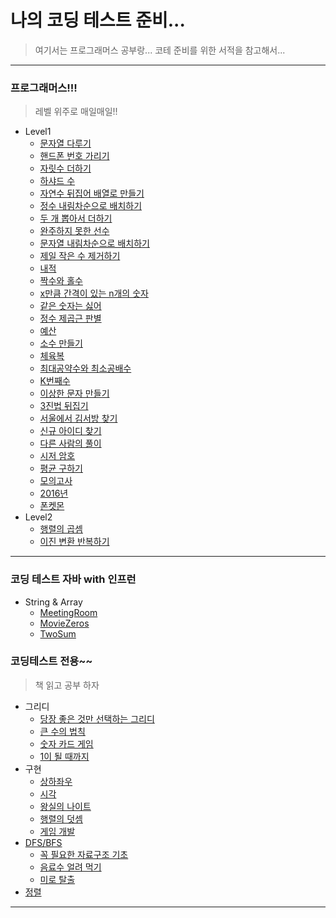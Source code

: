 # 나의 코딩 테스트 준비...

> 여기서는 프로그래머스 공부랑...
> 코테 준비를 위한 서적을 참고해서...

<hr />

### 프로그래머스!!!
> 레벨 위주로 매일매일!!

- Level1
    + [문자열 다루기](https://github.com/DongGeon0908/MySecretCodingTest/tree/master/programmers/Level1/%EB%AC%B8%EC%9E%90%EC%97%B4%20%EB%8B%A4%EB%A3%A8%EA%B8%B0%20%EA%B8%B0%EB%B3%B8)
    + [핸드폰 번호 가리기](https://github.com/DongGeon0908/MySecretCodingTest/tree/master/programmers/Level1/%ED%95%B8%EB%93%9C%ED%8F%B0%20%EB%B2%88%ED%98%B8%20%EA%B0%80%EB%A6%AC%EA%B8%B0)
    + [자릿수 더하기](https://github.com/DongGeon0908/MySecretCodingTest/tree/master/programmers/Level1/%EC%9E%90%EB%A6%BF%EC%88%98%20%EB%8D%94%ED%95%98%EA%B8%B0)
    + [하샤드 수](https://github.com/DongGeon0908/MySecretCodingTest/tree/master/programmers/Level1/%ED%95%98%EC%83%A4%EB%93%9C%20%EC%88%98)
    + [자연수 뒤집어 배열로 만들기](https://github.com/DongGeon0908/MySecretCodingTest/tree/master/programmers/Level1/%EC%9E%90%EC%97%B0%EC%88%98%20%EB%92%A4%EC%A7%91%EC%96%B4%20%EB%B0%B0%EC%97%B4%EB%A1%9C%20%EB%A7%8C%EB%93%A4%EA%B8%B0)
    + [정수 내림차순으로 배치하기](https://github.com/DongGeon0908/MySecretCodingTest/tree/master/programmers/Level1/%EC%A0%95%EC%88%98%20%EB%82%B4%EB%A6%BC%EC%B0%A8%EC%88%9C%EC%9C%BC%EB%A1%9C%20%EB%B0%B0%EC%B9%98%ED%95%98%EA%B8%B0)
    + [두 개 뽑아서 더하기](https://github.com/DongGeon0908/MySecretCodingTest/tree/master/programmers/Level1/%EB%91%90%20%EA%B0%9C%20%EB%BD%91%EC%95%84%EC%84%9C%20%EB%8D%94%ED%95%98%EA%B8%B0)
    + [완주하지 못한 선수](https://github.com/DongGeon0908/MySecretCodingTest/tree/master/programmers/Level1/%EC%99%84%EC%A3%BC%ED%95%98%EC%A7%80%20%EB%AA%BB%ED%95%9C%20%EC%84%A0%EC%88%98)
    + [문자열 내림차순으로 배치하기](https://github.com/DongGeon0908/MySecretCodingTest/tree/master/programmers/Level1/%EB%AC%B8%EC%9E%90%EC%97%B4%20%EB%82%B4%EB%A6%BC%EC%B0%A8%EC%88%9C%EC%9C%BC%EB%A1%9C%20%EB%B0%B0%EC%B9%98%ED%95%98%EA%B8%B0)
    + [제일 작은 수 제거하기](https://github.com/DongGeon0908/MySecretCodingTest/tree/master/programmers/Level1/%EC%A0%9C%EC%9D%BC%20%EC%9E%91%EC%9D%80%20%EC%88%98%20%EC%A0%9C%EA%B1%B0%ED%95%98%EA%B8%B0)
    + [내적](https://github.com/DongGeon0908/MySecretCodingTest/blob/master/programmers/Level1/%EB%82%B4%EC%A0%81)
    + [짝수와 홀수](https://github.com/DongGeon0908/MySecretCodingTest/tree/master/programmers/Level1/%EC%A7%9D%EC%88%98%EC%99%80%20%ED%99%80%EC%88%98)
    + [x만큼 간격이 있는 n개의 숫자](https://github.com/DongGeon0908/MySecretCodingTest/tree/master/programmers/Level1/x%EB%A7%8C%ED%81%BC%20%EA%B0%84%EA%B2%A9%EC%9D%B4%20%EC%9E%88%EB%8A%94%20n%EA%B0%9C%EC%9D%98%20%EC%88%AB%EC%9E%90)
    + [같은 숫자는 싫어](https://github.com/DongGeon0908/MySecretCodingTest/tree/master/programmers/Level1/%EA%B0%99%EC%9D%80%20%EC%88%AB%EC%9E%90%EB%8A%94%20%EC%8B%AB%EC%96%B4)
    + [정수 제곱근 판별](https://github.com/DongGeon0908/MySecretCodingTest/tree/master/programmers/Level1/%EC%A0%95%EC%88%98%20%EC%A0%9C%EA%B3%B1%EA%B7%BC%20%ED%8C%90%EB%B3%84)
    + [예산](https://github.com/DongGeon0908/MySecretCodingTest/tree/master/programmers/Level1/%EC%98%88%EC%82%B0)
    + [소수 만들기](https://github.com/DongGeon0908/MySecretCodingTest/tree/master/programmers/Level1/%EC%86%8C%EC%88%98%20%EB%A7%8C%EB%93%A4%EA%B8%B0)
    + [체육복](https://github.com/DongGeon0908/MySecretCodingTest/tree/master/programmers/Level1/%EC%B2%B4%EC%9C%A1%EB%B3%B5)
    + [최대공약수와 최소공배수](https://github.com/DongGeon0908/MySecretCodingTest/tree/master/programmers/Level1/%EC%B5%9C%EB%8C%80%EA%B3%B5%EC%95%BD%EC%88%98%EC%99%80%20%EC%B5%9C%EC%86%8C%EA%B3%B5%EB%B0%B0%EC%88%98)
    + [K번째수](https://github.com/DongGeon0908/MySecretCodingTest/blob/master/programmers/Level1/K%EB%B2%88%EC%A7%B8%EC%88%98/K%EB%B2%88%EC%A7%B8%EC%88%98_1.java)
    + [이상한 문자 만들기](https://github.com/DongGeon0908/MySecretCodingTest/tree/master/programmers/Level1/%EC%9D%B4%EC%83%81%ED%95%9C%20%EB%AC%B8%EC%9E%90%20%EB%A7%8C%EB%93%A4%EA%B8%B0)
    + [3진법 뒤집기](https://github.com/DongGeon0908/MySecretCodingTest/tree/master/programmers/Level1/3%EC%A7%84%EB%B2%95%20%EB%92%A4%EC%A7%91%EA%B8%B0)
    + [서울에서 김서방 찾기](https://github.com/DongGeon0908/MySecretCodingTest/blob/master/programmers/Level1/%EC%84%9C%EC%9A%B8%EC%97%90%EC%84%9C%20%EA%B9%80%EC%84%9C%EB%B0%A9%20%EC%B0%BE%EA%B8%B0/Solution_1.java)
    + [신규 아이디 찾기](https://github.com/DongGeon0908/MySecretCodingTest/tree/master/programmers/Level1/%EC%8B%A0%EA%B7%9C%20%EC%95%84%EC%9D%B4%EB%94%94%20%EC%B6%94%EC%B2%9C)
    + [다른 사람의 풀이](https://github.com/DongGeon0908/MySecretCodingTest/tree/master/programmers/Level1/%EC%9D%8C%EC%96%91%20%EB%8D%94%ED%95%98%EA%B8%B0)
    + [시저 암호](https://github.com/DongGeon0908/MySecretCodingTest/tree/master/programmers/Level1/%EC%8B%9C%EC%A0%80%20%EC%95%94%ED%98%B8)
    + [평균 구하기](https://github.com/DongGeon0908/MySecretCodingTest/blob/maste/programmersr/Level1/%ED%8F%89%EA%B7%A0%20%EA%B5%AC%ED%95%98%EA%B8%B0/Solution.java)
    + [모의고사](https://github.com/DongGeon0908/MySecretCodingTest/tree/master/programmers/Level1/%EB%AA%A8%EC%9D%98%EA%B3%A0%EC%82%AC)
    + [2016년](https://github.com/DongGeon0908/MySecretCodingTest/blob/master/programmers/Level1/2016%EB%85%84/Solution.java)
    + [폰켓몬](https://github.com/DongGeon0908/MySecretCodingTest/tree/master/programmers/Level1/%ED%8F%B0%EC%BC%93%EB%AA%AC)
- Level2
    - [행렬의 곱셈](https://github.com/DongGeon0908/MySecretCodingTest/blob/master/programmers/Level2/%ED%96%89%EB%A0%AC%EC%9D%98%20%EA%B3%B1%EC%85%88/Solution_1.java)
    - [이진 변환 반복하기](https://github.com/DongGeon0908/MySecretCodingTest/blob/master/programmers/Level2/%EC%9D%B4%EC%A7%84%20%EB%B3%80%ED%99%98%20%EB%B0%98%EB%B3%B5%ED%95%98%EA%B8%B0/Solution.java)

<hr />

### 코딩 테스트 자바 with 인프런
- String & Array
	+ [MeetingRoom](https://github.com/DongGeon0908/MySecretCodingTest/tree/master/%EC%A0%95%EB%A7%90%20%EC%89%BD%EA%B2%8C%20%ED%92%80%EC%96%B4%EB%B3%B4%EB%8A%94%20%EC%BD%94%EB%94%A9%20%ED%85%8C%EC%8A%A4%ED%8A%B8%20top%20%EA%B8%B0%EB%B3%B8%EB%AC%B8%EC%A0%9C/String%20%26%20Array/MeetingRoom)
	+ [MovieZeros](https://github.com/DongGeon0908/MySecretCodingTest/tree/master/%EC%A0%95%EB%A7%90%20%EC%89%BD%EA%B2%8C%20%ED%92%80%EC%96%B4%EB%B3%B4%EB%8A%94%20%EC%BD%94%EB%94%A9%20%ED%85%8C%EC%8A%A4%ED%8A%B8%20top%20%EA%B8%B0%EB%B3%B8%EB%AC%B8%EC%A0%9C/String%20%26%20Array/MoveZeros)
	+ [TwoSum]()

### 코딩테스트 전용~~
> 책 읽고 공부 하자

- 그리디
    + [당장 좋은 것만 선택하는 그리디](https://github.com/DongGeon0908/MySecretCodingTest/tree/master/%EA%B7%B8%EB%A6%AC%EB%94%94/%EB%8B%B9%EC%9E%A5%20%EC%A2%8B%EC%9D%80%20%EA%B2%83%EB%A7%8C%20%EC%84%A0%ED%83%9D%ED%95%98%EB%8A%94%20%EA%B7%B8%EB%A6%AC%EB%94%94)
    + [큰 수의 법칙](https://github.com/DongGeon0908/MySecretCodingTest/tree/master/%EA%B7%B8%EB%A6%AC%EB%94%94/%ED%81%B0%20%EC%88%98%EC%9D%98%20%EB%B2%95%EC%B9%99)
    + [숫자 카드 게임](https://github.com/DongGeon0908/MySecretCodingTest/tree/master/%EA%B7%B8%EB%A6%AC%EB%94%94/%EC%88%AB%EC%9E%90%20%EC%B9%B4%EB%93%9C%20%EA%B2%8C%EC%9E%84)
    + [1이 될 때까지](https://github.com/DongGeon0908/MySecretCodingTest/tree/master/%EA%B7%B8%EB%A6%AC%EB%94%94/1%EC%9D%B4%20%EB%90%A0%20%EB%95%8C%EA%B9%8C%EC%A7%80)
- 구현
    + [상하좌우](https://github.com/DongGeon0908/MySecretCodingTest/tree/master/%EA%B5%AC%ED%98%84/%EC%83%81%ED%95%98%EC%A2%8C%EC%9A%B0)
    + [시각](https://github.com/DongGeon0908/MySecretCodingTest/tree/master/%EA%B5%AC%ED%98%84/%EC%8B%9C%EA%B0%81)
    + [왕실의 나이트](https://github.com/DongGeon0908/MySecretCodingTest/tree/master/%EA%B5%AC%ED%98%84/%EC%99%95%EC%8B%A4%EC%9D%98%20%EB%82%98%EC%9D%B4%ED%8A%B8)
    + [행렬의 덧셈](https://github.com/DongGeon0908/MySecretCodingTest/tree/master/Level1/%ED%96%89%EB%A0%AC%EC%9D%98%20%EB%8D%A7%EC%85%88)
    + [게임 개발](https://github.com/DongGeon0908/MySecretCodingTest/tree/master/%EA%B5%AC%ED%98%84/%EA%B2%8C%EC%9E%84%20%EA%B0%9C%EB%B0%9C)
- [DFS/BFS](https://github.com/DongGeon0908/MySecretCodingTest/blob/master/%ED%83%90%EC%83%89%20%EC%95%8C%EA%B3%A0%EB%A6%AC%EC%A6%98/DFS%EC%99%80BFS.md)
    + [꼭 필요한 자료구조 기초](https://github.com/DongGeon0908/MySecretCodingTest/tree/master/%EA%BC%AD%20%ED%95%84%EC%9A%94%ED%95%9C%20%EC%9E%90%EB%A3%8C%EA%B5%AC%EC%A1%B0%20%EA%B8%B0%EC%B4%88)
    + [음료수 얼려 먹기](https://github.com/DongGeon0908/MySecretCodingTest/tree/master/%ED%83%90%EC%83%89%20%EC%95%8C%EA%B3%A0%EB%A6%AC%EC%A6%98/%EC%9D%8C%EB%A3%8C%EC%88%98%20%EC%96%BC%EB%A0%A4%20%EB%A8%B9%EA%B8%B0)
    + [미로 탈출](https://github.com/DongGeon0908/MySecretCodingTest/tree/master/%ED%83%90%EC%83%89%20%EC%95%8C%EA%B3%A0%EB%A6%AC%EC%A6%98/%EB%AF%B8%EB%A1%9C%20%ED%83%88%EC%B6%9C)
- [정렬](https://github.com/DongGeon0908/MySecretCodingTest/tree/master/%EC%A0%95%EB%A0%AC)

<hr />